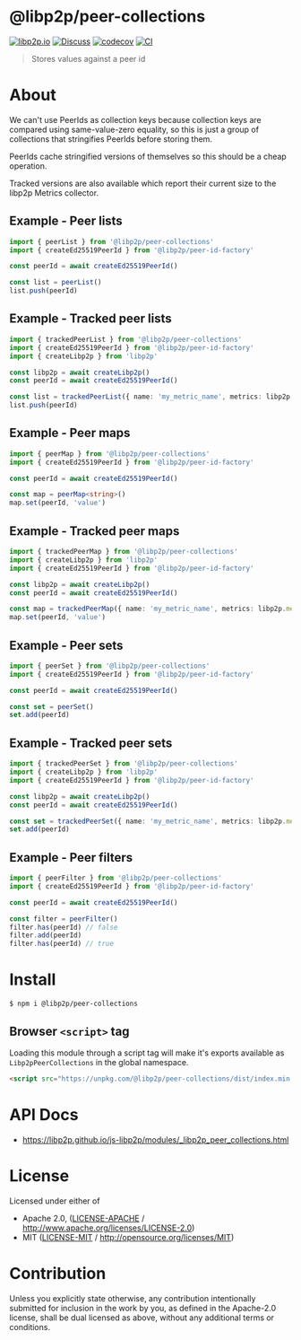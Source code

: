 # @libp2p/peer-collections

[![libp2p.io](https://img.shields.io/badge/project-libp2p-yellow.svg?style=flat-square)](http://libp2p.io/)
[![Discuss](https://img.shields.io/discourse/https/discuss.libp2p.io/posts.svg?style=flat-square)](https://discuss.libp2p.io)
[![codecov](https://img.shields.io/codecov/c/github/libp2p/js-libp2p.svg?style=flat-square)](https://codecov.io/gh/libp2p/js-libp2p)
[![CI](https://img.shields.io/github/actions/workflow/status/libp2p/js-libp2p/main.yml?branch=main\&style=flat-square)](https://github.com/libp2p/js-libp2p/actions/workflows/main.yml?query=branch%3Amain)

> Stores values against a peer id

# About

<!--

!IMPORTANT!

Everything in this README between "# About" and "# Install" is automatically
generated and will be overwritten the next time the doc generator is run.

To make changes to this section, please update the @packageDocumentation section
of src/index.js or src/index.ts

To experiment with formatting, please run "npm run docs" from the root of this
repo and examine the changes made.

-->

We can't use PeerIds as collection keys because collection keys are compared using same-value-zero equality, so this is just a group of collections that stringifies PeerIds before storing them.

PeerIds cache stringified versions of themselves so this should be a cheap operation.

Tracked versions are also available which report their current size to the libp2p Metrics collector.

## Example - Peer lists

```TypeScript
import { peerList } from '@libp2p/peer-collections'
import { createEd25519PeerId } from '@libp2p/peer-id-factory'

const peerId = await createEd25519PeerId()

const list = peerList()
list.push(peerId)
```

## Example - Tracked peer lists

```TypeScript
import { trackedPeerList } from '@libp2p/peer-collections'
import { createEd25519PeerId } from '@libp2p/peer-id-factory'
import { createLibp2p } from 'libp2p'

const libp2p = await createLibp2p()
const peerId = await createEd25519PeerId()

const list = trackedPeerList({ name: 'my_metric_name', metrics: libp2p.metrics })
list.push(peerId)
```

## Example - Peer maps

```TypeScript
import { peerMap } from '@libp2p/peer-collections'
import { createEd25519PeerId } from '@libp2p/peer-id-factory'

const peerId = await createEd25519PeerId()

const map = peerMap<string>()
map.set(peerId, 'value')
```

## Example - Tracked peer maps

```TypeScript
import { trackedPeerMap } from '@libp2p/peer-collections'
import { createLibp2p } from 'libp2p'
import { createEd25519PeerId } from '@libp2p/peer-id-factory'

const libp2p = await createLibp2p()
const peerId = await createEd25519PeerId()

const map = trackedPeerMap({ name: 'my_metric_name', metrics: libp2p.metrics })
map.set(peerId, 'value')
```

## Example - Peer sets

```TypeScript
import { peerSet } from '@libp2p/peer-collections'
import { createEd25519PeerId } from '@libp2p/peer-id-factory'

const peerId = await createEd25519PeerId()

const set = peerSet()
set.add(peerId)
```

## Example - Tracked peer sets

```TypeScript
import { trackedPeerSet } from '@libp2p/peer-collections'
import { createLibp2p } from 'libp2p'
import { createEd25519PeerId } from '@libp2p/peer-id-factory'

const libp2p = await createLibp2p()
const peerId = await createEd25519PeerId()

const set = trackedPeerSet({ name: 'my_metric_name', metrics: libp2p.metrics })
set.add(peerId)
```

## Example - Peer filters

```TypeScript
import { peerFilter } from '@libp2p/peer-collections'
import { createEd25519PeerId } from '@libp2p/peer-id-factory'

const peerId = await createEd25519PeerId()

const filter = peerFilter()
filter.has(peerId) // false
filter.add(peerId)
filter.has(peerId) // true
```

# Install

```console
$ npm i @libp2p/peer-collections
```

## Browser `<script>` tag

Loading this module through a script tag will make it's exports available as `Libp2pPeerCollections` in the global namespace.

```html
<script src="https://unpkg.com/@libp2p/peer-collections/dist/index.min.js"></script>
```

# API Docs

- <https://libp2p.github.io/js-libp2p/modules/_libp2p_peer_collections.html>

# License

Licensed under either of

- Apache 2.0, ([LICENSE-APACHE](https://github.com/libp2p/js-libp2p/blob/main/packages/peer-collections/LICENSE-APACHE) / <http://www.apache.org/licenses/LICENSE-2.0>)
- MIT ([LICENSE-MIT](https://github.com/libp2p/js-libp2p/blob/main/packages/peer-collections/LICENSE-MIT) / <http://opensource.org/licenses/MIT>)

# Contribution

Unless you explicitly state otherwise, any contribution intentionally submitted for inclusion in the work by you, as defined in the Apache-2.0 license, shall be dual licensed as above, without any additional terms or conditions.
